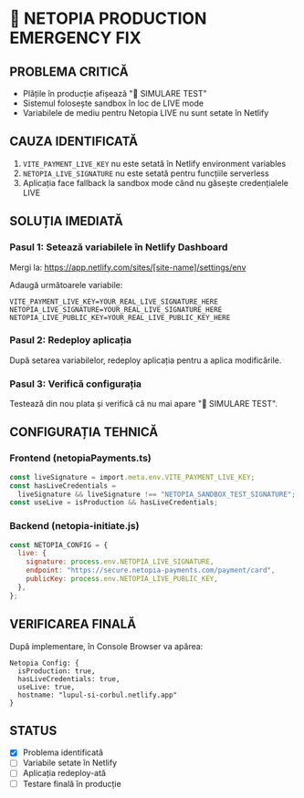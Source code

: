 # 🚨 NETOPIA PRODUCTION EMERGENCY FIX

## PROBLEMA CRITICĂ

- Plățile în producție afișează "🧪 SIMULARE TEST"
- Sistemul folosește sandbox în loc de LIVE mode
- Variabilele de mediu pentru Netopia LIVE nu sunt setate în Netlify

## CAUZA IDENTIFICATĂ

1. `VITE_PAYMENT_LIVE_KEY` nu este setată în Netlify environment variables
2. `NETOPIA_LIVE_SIGNATURE` nu este setată pentru funcțiile serverless
3. Aplicația face fallback la sandbox mode când nu găsește credențialele LIVE

## SOLUȚIA IMEDIATĂ

### Pasul 1: Setează variabilele în Netlify Dashboard

Mergi la: https://app.netlify.com/sites/[site-name]/settings/env

Adaugă următoarele variabile:

```
VITE_PAYMENT_LIVE_KEY=YOUR_REAL_LIVE_SIGNATURE_HERE
NETOPIA_LIVE_SIGNATURE=YOUR_REAL_LIVE_SIGNATURE_HERE
NETOPIA_LIVE_PUBLIC_KEY=YOUR_REAL_LIVE_PUBLIC_KEY_HERE
```

### Pasul 2: Redeploy aplicația

După setarea variabilelor, redeploy aplicația pentru a aplica modificările.

### Pasul 3: Verifică configurația

Testează din nou plata și verifică că nu mai apare "🧪 SIMULARE TEST".

## CONFIGURAȚIA TEHNICĂ

### Frontend (netopiaPayments.ts)

```typescript
const liveSignature = import.meta.env.VITE_PAYMENT_LIVE_KEY;
const hasLiveCredentials =
  liveSignature && liveSignature !== "NETOPIA_SANDBOX_TEST_SIGNATURE";
const useLive = isProduction && hasLiveCredentials;
```

### Backend (netopia-initiate.js)

```javascript
const NETOPIA_CONFIG = {
  live: {
    signature: process.env.NETOPIA_LIVE_SIGNATURE,
    endpoint: "https://secure.netopia-payments.com/payment/card",
    publicKey: process.env.NETOPIA_LIVE_PUBLIC_KEY,
  },
};
```

## VERIFICAREA FINALĂ

După implementare, în Console Browser va apărea:

```
Netopia Config: {
  isProduction: true,
  hasLiveCredentials: true,
  useLive: true,
  hostname: "lupul-si-corbul.netlify.app"
}
```

## STATUS

- [x] Problema identificată
- [ ] Variabile setate în Netlify
- [ ] Aplicația redeploy-ată
- [ ] Testare finală în producție
